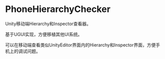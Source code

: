# PhoneHierarchyChecker
Unity移动端Hierarchy和Inspector查看器。

基于UGUI实现，方便移植其他UI系统。

可以在移动端查看类似UnityEditor界面内的Hierarchy和Inspector界面，方便手机上的调试问题。
